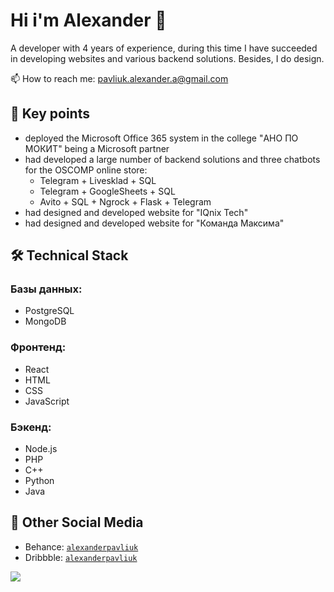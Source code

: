<!--
**yeeeyoooduck/yeeeyoooduck** is a ✨ _special_ ✨ repository because its `README.md` (this file) appears on your GitHub profile.

Here are some ideas to get you started:

- 🔭 I’m currently working on ...
- 🌱 I’m currently learning ...
- 👯 I’m looking to collaborate on ...
- 🤔 I’m looking for help with ...
- 💬 Ask me about ...
- 📫 How to reach me: ...
- 😄 Pronouns: ...
- ⚡ Fun fact: ...
-->

# Hi i'm Alexander 👋
A developer with 4 years of experience, during this time I have succeeded in developing websites and various backend solutions. Besides, I do design.

📫 How to reach me: pavliuk.alexander.a@gmail.com

## 🏸 Key points
- deployed the Microsoft Office 365 system in the college "АНО ПО МОКИТ" being a Microsoft partner
- had developed a large number of backend solutions and three chatbots for the OSCOMP online store:
  - Telegram + Livesklad + SQL
  - Telegram + GoogleSheets + SQL
  - Avito + SQL + Ngrock + Flask + Telegram
- had designed and developed website for "IQnix Tech"
- had designed and developed website for "Команда Максима"

## 🛠 Technical Stack
### Базы данных:
- PostgreSQL
- MongoDB
### Фронтенд:
- React
- HTML
- CSS
- JavaScript
### Бэкенд:
- Node.js
- PHP
- C++
- Python
- Java

## 💬 Other Social Media
* Behance: <code>[alexanderpavliuk](https://www.behance.net/alexanderpavliuk/)</code>
* Dribbble: <code>[alexanderpavliuk](https://dribbble.com/alexanderpavliuk/)</code>

![](https://komarev.com/ghpvc/?username=yeeeyoooduck)
